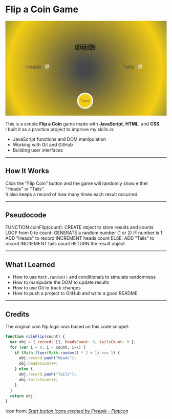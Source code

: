 # Flip a Coin Game

![Coin Flip Game Screenshot](./assets/screenshot.png)

This is a simple **Flip a Coin** game made with **JavaScript**, **HTML**, and **CSS**.  
I built it as a practice project to improve my skills in:

- JavaScript functions and DOM manipulation
- Working with Git and GitHub
- Building user interfaces

---

## How It Works

Click the "Flip Coin" button and the game will randomly show either "Heads" or "Tails".  
It also keeps a record of how many times each result occurred.

---

## Pseudocode

FUNCTION coinFlip(count): CREATE object to store results and counts LOOP from 0 to count: GENERATE a random number (1 or 2) IF number is 1: ADD "Heads" to record INCREMENT heads count ELSE: ADD "Tails" to record INCREMENT tails count RETURN the result object

---

## What I Learned

- How to use `Math.random()` and conditionals to simulate randomness
- How to manipulate the DOM to update results
- How to use Git to track changes
- How to push a project to GitHub and write a good README

---

## Credits

The original coin flip logic was based on this code snippet:

```javascript
function coinFlip(count) {
  var obj = { record: [], headsCount: 0, tailsCount: 0 };
  for (var i = 0; i < count; i++) {
    if (Math.floor(Math.random() * 2 + 1) === 1) {
      obj.record.push("Heads");
      obj.headsCount++;
    } else {
      obj.record.push("Tails");
      obj.tailsCount++;
    }
  }
  return obj;
}
```

Icon from:
[_Start button icons created by Freepik - Flaticon_](https://www.flaticon.com/free-icons/start-button)
